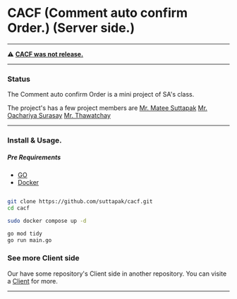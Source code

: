 # CACF (Comment auto confirm Order.) (Server side.)

---

⚠️ **[CACF was not release.](https://github.com/suttapak/cacf)**

---

### Status

The Comment auto confirm Order is a mini project of SA's class.

The project's has a few project members are [Mr. Matee Suttapak](https://github.com/suttapak)
[Mr. Oachariya Surasay](https://github.com/tensai2)
[Mr. Thawatchay](https://github.com/thawatchay40170)

---

### Install & Usage.

##### **Pre Requirements**

- [GO](https://go.dev/)
- [Docker](https://www.docker.com/)

```bash

git clone https://github.com/suttapak/cacf.git
cd cacf

sudo docker compose up -d

go mod tidy
go run main.go

```

### See more Client side

Our have some repository's Client side in another repository. You can visite a [Client](https://github.com/suttapak/cacf-client) for more.

---
